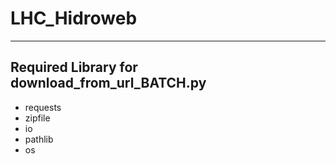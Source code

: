 # LHC_Hidroweb
---------------------
## Required Library for download_from_url_BATCH.py
- requests
- zipfile
- io
- pathlib
- os
